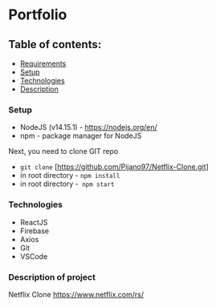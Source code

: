 # Portfolio

## Table of contents:

- [Requirements](#requirements)
- [Setup](#setup)
- [Technologies](#technologies)
- [Description](#description)

### Setup

- NodeJS (v14.15.1) - https://nodejs.org/en/
- npm - package manager for NodeJS

Next, you need to clone GIT repo

- `git clone` [https://github.com/Pijano97/Netflix-Clone.git]
- in root directory - `npm install`
- in root directory -` npm start`

### Technologies

- ReactJS
- Firebase
- Axios
- Git
- VSCode

### Description of project

Netflix Clone
https://www.netflix.com/rs/

